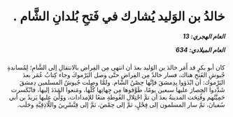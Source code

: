 <h1 dir="rtl">خالدُ بن الوَليد يُشارك في فَتحِ بُلدانِ الشَّام .</h1>

<h5 dir="rtl">العام الهجري:  13

العام الميلادي: 634

</h5>

<p dir="rtl">كان أبو بكرٍ قد أَمَر خالدَ بن الوَليد بعدَ أن انتهى مِن الفِراض بالانتقالِ إلى الشَّامِ؛ لِمُساندةِ جُيوشِ الفَتحِ هناك، فسار خالدٌ مِن الفِراض حتَّى وصل اليَرْموكَ وجاء كِتابُ عُمَر بعدَ اليَرْموك: أن ابْدَؤوا بِدِمشقَ فإنَّها حِصْنُ الشَّام. ولمَّا وصلت جُيوشُ المسلمين دِمشقَ شَدَّدوا الحِصارَ عليها سبعين يومًا، طَوَّقوها مِن جِهاتِها كُلِّها، ومَنعوا المَدَدَ إليها، فانْكَسرت حَمِيَّتُهم وفُتِحَت المدينةُ بعدَ أن تمَّ احْتِلال الغُوطةِ منعًا للإمدادات، ووُلِّيَ عليها يَزيدُ بن أبي سُفيانَ، ثمَّ سار المسلمون إلى فِحْلٍ، ثمَّ إلى حِمْصَ، ثمَّ إلى قِنَّسْرِينَ واللَّاذِقِيَّةِ وحَلَب.</p></br>
